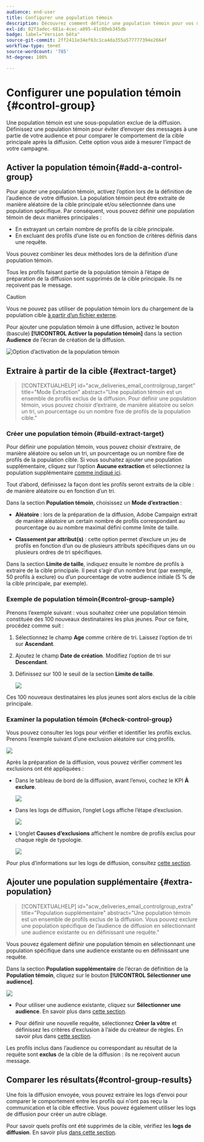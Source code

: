```yaml
---
audience: end-user
title: Configurer une population témoin
description: Découvrez comment définir une population témoin pour vos messages dans l’interface utilisateur web de Campaign.
exl-id: 02f3adec-681a-4cec-a895-41c80eb345db
badge: label="Version bêta"
source-git-commit: 2ff2411e34ef63c1ca4da355a577777394e2664f
workflow-type: tm+mt
source-wordcount: '785'
ht-degree: 100%

---
```


# Configurer une population témoin {#control-group}

Une population témoin est une sous-population exclue de la diffusion. Définissez une population témoin pour éviter d’envoyer des messages à une partie de votre audience et pour comparer le comportement de la cible principale après la diffusion. Cette option vous aide à mesurer l’impact de votre campagne.

## Activer la population témoin{#add-a-control-group}

Pour ajouter une population témoin, activez l’option lors de la définition de l’audience de votre diffusion. La population témoin peut être extraite de manière aléatoire de la cible principale et/ou sélectionnée dans une population spécifique. Par conséquent, vous pouvez définir une population témoin de deux manières principales :

* En extrayant un certain nombre de profils de la cible principale.
* En excluant des profils d’une liste ou en fonction de critères définis dans une requête.

Vous pouvez combiner les deux méthodes lors de la définition d’une population témoin.

Tous les profils faisant partie de la population témoin à l’étape de préparation de la diffusion sont supprimés de la cible principale. Ils ne reçoivent pas le message.

>[!CAUTION]
>
>Vous ne pouvez pas utiliser de population témoin lors du chargement de la population cible [à partir d’un fichier externe](file-audience.md).

Pour ajouter une population témoin à une diffusion, activez le bouton (bascule) **[!UICONTROL Activer la population témoin]** dans la section **Audience** de l’écran de création de la diffusion.

![Option d’activation de la population témoin](assets/control-group1.png)


## Extraire à partir de la cible {#extract-target}

>[!CONTEXTUALHELP]
>id="acw_deliveries_email_controlgroup_target"
>title="Mode Extraction"
>abstract="Une population témoin est un ensemble de profils exclus de la diffusion. Pour définir une population témoin, vous pouvez choisir d’extraire, de manière aléatoire ou selon un tri, un pourcentage ou un nombre fixe de profils de la population cible."


### Créer une population témoin {#build-extract-target}

Pour définir une population témoin, vous pouvez choisir d’extraire, de manière aléatoire ou selon un tri, un pourcentage ou un nombre fixe de profils de la population cible. Si vous souhaitez ajouter une population supplémentaire, cliquez sur l’option **Aucune extraction** et sélectionnez la population supplémentaire [comme indiqué ici](#extra-population).

Tout d’abord, définissez la façon dont les profils seront extraits de la cible : de manière aléatoire ou en fonction d’un tri.

Dans la section **Population témoin**, choisissez un **Mode d’extraction** :

* **Aléatoire** : lors de la préparation de la diffusion, Adobe Campaign extrait de manière aléatoire un certain nombre de profils correspondant au pourcentage ou au nombre maximal défini comme limite de taille.

* **Classement par attribut(s)** : cette option permet d’exclure un jeu de profils en fonction d’un ou de plusieurs attributs spécifiques dans un ou plusieurs ordres de tri spécifiques.


Dans la section **Limite de taille**, indiquez ensuite le nombre de profils à extraire de la cible principale. Il peut s’agir d’un nombre brut (par exemple, 50 profils à exclure) ou d’un pourcentage de votre audience initiale (5 % de la cible principale, par exemple).


### Exemple de population témoin{#control-group-sample}

Prenons l’exemple suivant : vous souhaitez créer une population témoin constituée des 100 nouveaux destinataires les plus jeunes. Pour ce faire, procédez comme suit :

1. Sélectionnez le champ **Age** comme critère de tri. Laissez l’option de tri sur **Ascendant**.
1. Ajoutez le champ **Date de création**. Modifiez l’option de tri sur **Descendant**.
1. Définissez sur 100 le seuil de la section **Limite de taille**.

   ![](assets/control-group2.png)

Ces 100 nouveaux destinataires les plus jeunes sont alors exclus de la cible principale.

### Examiner la population témoin {#check-control-group}

Vous pouvez consulter les logs pour vérifier et identifier les profils exclus. Prenons l’exemple suivant d’une exclusion aléatoire sur cinq profils.

![](assets/control-group4.png)

Après la préparation de la diffusion, vous pouvez vérifier comment les exclusions ont été appliquées :

* Dans le tableau de bord de la diffusion, avant l’envoi, cochez le KPI **À exclure**.

  ![](assets/control-group5.png)

* Dans les logs de diffusion, l’onglet Logs affiche l’étape d’exclusion.

  ![](assets/control-group-sample-logs.png)
<!--

 * The **Exclusion logs** tab displays each profile and the related exclusion **Reason**.

    ![](assets/control-group6.png)
-->

* L’onglet **Causes d’exclusions** affichent le nombre de profils exclus pour chaque règle de typologie.

  ![](assets/control-group7.png)

Pour plus d’informations sur les logs de diffusion, consultez [cette section](../monitor/delivery-logs.md).

## Ajouter une population supplémentaire {#extra-population}

>[!CONTEXTUALHELP]
>id="acw_deliveries_email_controlgroup_extra"
>title="Population supplémentaire"
>abstract="Une population témoin est un ensemble de profils exclus de la diffusion. Vous pouvez exclure une population spécifique de l’audience de diffusion en sélectionnant une audience existante ou en définissant une requête."

Vous pouvez également définir une population témoin en sélectionnant une population spécifique dans une audience existante ou en définissant une requête.

Dans la section **Population supplémentaire** de l’écran de définition de la **Population témoin**, cliquez sur le bouton **[!UICONTROL Sélectionner une audience]**.

![](assets/control-group3.png)

* Pour utiliser une audience existante, cliquez sur **Sélectionner une audience**. En savoir plus dans [cette section](add-audience.md).

* Pour définir une nouvelle requête, sélectionnez **Créer la vôtre** et définissez les critères d’exclusion à l’aide du créateur de règles. En savoir plus dans [cette section](../query/query-modeler-overview.md).

Les profils inclus dans l’audience ou correspondant au résultat de la requête sont **exclus** de la cible de la diffusion : ils ne reçoivent aucun message.

## Comparer les résultats{#control-group-results}

Une fois la diffusion envoyée, vous pouvez extraire les logs d’envoi pour comparer le comportement entre les profils qui n&#39;ont pas reçu la communication et la cible effective. Vous pouvez également utiliser les logs de diffusion pour créer un autre ciblage.

Pour savoir quels profils ont été supprimés de la cible, vérifiez les **logs de diffusion**. En savoir plus [dans cette section](#check-control-group).


